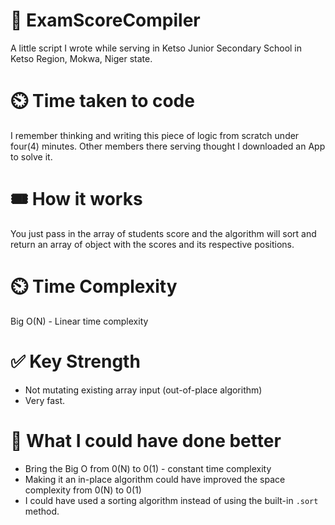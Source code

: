 # 🎨 ExamScoreCompiler
A little script I wrote while serving in Ketso Junior Secondary School in Ketso Region,  Mokwa, Niger state.

# ⏲️ Time taken to code 
I remember thinking and writing this piece of logic from scratch under four(4) minutes. Other members there serving thought I downloaded an App to solve it. 

# 🎟️ How it works
You just pass in the array of students score and the algorithm will sort and return an array of object with the scores and its respective positions.

# ⏲️ Time Complexity
Big O(N) - Linear time complexity

# ✅ Key Strength
  - Not mutating existing array input (out-of-place algorithm)
  - Very fast.

# 🤸 What I could have done better
  - Bring the Big O from 0(N) to 0(1) - constant time complexity
  - Making it an in-place algorithm could have improved the space complexity from 0(N) to 0(1)
  - I could have used a sorting algorithm instead of using the built-in <code>.sort</code> method.



